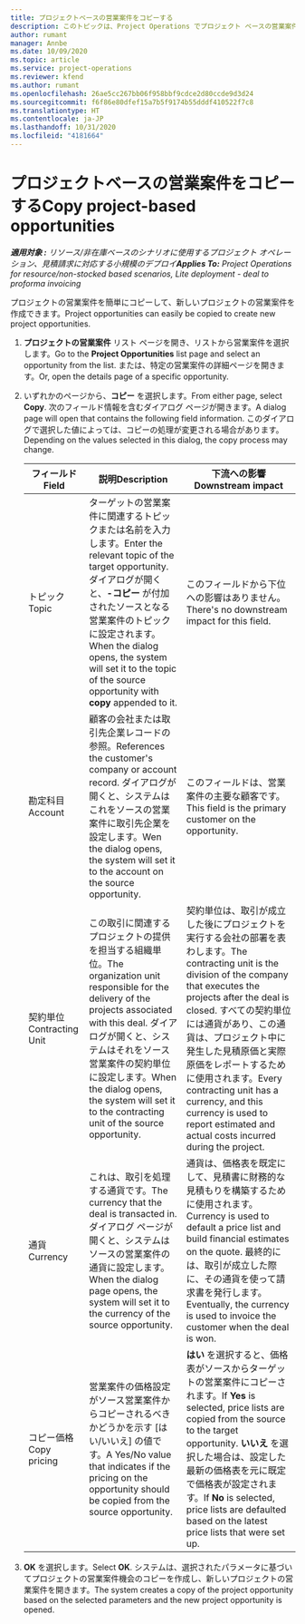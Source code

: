 ```yaml
---
title: プロジェクトベースの営業案件をコピーする
description: このトピックは、Project Operations でプロジェクト ベースの営業案件をコピーする方法について説明します。
author: rumant
manager: Annbe
ms.date: 10/09/2020
ms.topic: article
ms.service: project-operations
ms.reviewer: kfend
ms.author: rumant
ms.openlocfilehash: 26ae5cc267bb06f958bbf9cdce2d80ccde9d3d24
ms.sourcegitcommit: f6f86e80dfef15a7b5f9174b55dddf410522f7c8
ms.translationtype: HT
ms.contentlocale: ja-JP
ms.lasthandoff: 10/31/2020
ms.locfileid: "4181664"
---
```

# <a name="copy-project-based-opportunities"></a><span data-ttu-id="76ff2-103">プロジェクトベースの営業案件をコピーする</span><span class="sxs-lookup"><span data-stu-id="76ff2-103">Copy project-based opportunities</span></span>

<span data-ttu-id="76ff2-104">_**適用対象 :** リソース/非在庫ベースのシナリオに使用するプロジェクト オペレーション、見積請求に対応する小規模のデプロイ_</span><span class="sxs-lookup"><span data-stu-id="76ff2-104">_**Applies To:** Project Operations for resource/non-stocked based scenarios, Lite deployment - deal to proforma invoicing_</span></span>


<span data-ttu-id="76ff2-105">プロジェクトの営業案件を簡単にコピーして、新しいプロジェクトの営業案件を作成できます。</span><span class="sxs-lookup"><span data-stu-id="76ff2-105">Project opportunities can easily be copied to create new project opportunities.</span></span> 

1. <span data-ttu-id="76ff2-106">**プロジェクトの営業案件** リスト ページを開き、リストから営業案件を選択します。</span><span class="sxs-lookup"><span data-stu-id="76ff2-106">Go to the **Project Opportunities** list page and select an opportunity from the list.</span></span> <span data-ttu-id="76ff2-107">または、特定の営業案件の詳細ページを開きます。</span><span class="sxs-lookup"><span data-stu-id="76ff2-107">Or, open the details page of a specific opportunity.</span></span> 
2. <span data-ttu-id="76ff2-108">いずれかのページから、**コピー** を選択します。</span><span class="sxs-lookup"><span data-stu-id="76ff2-108">From either page, select **Copy**.</span></span> <span data-ttu-id="76ff2-109">次のフィールド情報を含むダイアログ ページが開きます。</span><span class="sxs-lookup"><span data-stu-id="76ff2-109">A dialog page will open that contains the following field information.</span></span> <span data-ttu-id="76ff2-110">このダイアログで選択した値によっては、コピーの処理が変更される場合があります。</span><span class="sxs-lookup"><span data-stu-id="76ff2-110">Depending on the values selected in this dialog, the copy process may change.</span></span>

    | <span data-ttu-id="76ff2-111">**フィールド**</span><span class="sxs-lookup"><span data-stu-id="76ff2-111">**Field**</span></span> | <span data-ttu-id="76ff2-112">**説明**</span><span class="sxs-lookup"><span data-stu-id="76ff2-112">**Description**</span></span> | <span data-ttu-id="76ff2-113">**下流への影響**</span><span class="sxs-lookup"><span data-stu-id="76ff2-113">**Downstream impact**</span></span> |
    | --- | --- | --- |
    | <span data-ttu-id="76ff2-114">トピック</span><span class="sxs-lookup"><span data-stu-id="76ff2-114">Topic</span></span> | <span data-ttu-id="76ff2-115">ターゲットの営業案件に関連するトピックまたは名前を入力します。</span><span class="sxs-lookup"><span data-stu-id="76ff2-115">Enter the relevant topic of the target opportunity.</span></span> <span data-ttu-id="76ff2-116">ダイアログが開くと、**-コピー** が付加されたソースとなる営業案件のトピックに設定されます。</span><span class="sxs-lookup"><span data-stu-id="76ff2-116">When the dialog opens, the system will set it to the topic of the source opportunity with **copy** appended to it.</span></span> | <span data-ttu-id="76ff2-117">このフィールドから下位への影響はありません。</span><span class="sxs-lookup"><span data-stu-id="76ff2-117">There's no downstream impact for this field.</span></span> |
    | <span data-ttu-id="76ff2-118">勘定科目</span><span class="sxs-lookup"><span data-stu-id="76ff2-118">Account</span></span> | <span data-ttu-id="76ff2-119">顧客の会社または取引先企業レコードの参照。</span><span class="sxs-lookup"><span data-stu-id="76ff2-119">References the customer's company or account record.</span></span> <span data-ttu-id="76ff2-120">ダイアログが開くと、システムはこれをソースの営業案件に取引先企業を設定します。</span><span class="sxs-lookup"><span data-stu-id="76ff2-120">Wen the dialog opens, the system will set it to the account on the source opportunity.</span></span> | <span data-ttu-id="76ff2-121">このフィールドは、営業案件の主要な顧客です。</span><span class="sxs-lookup"><span data-stu-id="76ff2-121">This field is the primary customer on the opportunity.</span></span> |
    | <span data-ttu-id="76ff2-122">契約単位</span><span class="sxs-lookup"><span data-stu-id="76ff2-122">Contracting Unit</span></span> | <span data-ttu-id="76ff2-123">この取引に関連するプロジェクトの提供を担当する組織単位。</span><span class="sxs-lookup"><span data-stu-id="76ff2-123">The organization unit responsible for the delivery of the projects associated with this deal.</span></span> <span data-ttu-id="76ff2-124">ダイアログが開くと、システムはそれをソース営業案件の契約単位に設定します。</span><span class="sxs-lookup"><span data-stu-id="76ff2-124">When the dialog opens, the system will set it to the contracting unit of the source opportunity.</span></span> | <span data-ttu-id="76ff2-125">契約単位は、取引が成立した後にプロジェクトを実行する会社の部署を表わします。</span><span class="sxs-lookup"><span data-stu-id="76ff2-125">The contracting unit is the division of the company that executes the projects after the deal is closed.</span></span> <span data-ttu-id="76ff2-126">すべての契約単位には通貨があり、この通貨は、プロジェクト中に発生した見積原価と実際原価をレポートするために使用されます。</span><span class="sxs-lookup"><span data-stu-id="76ff2-126">Every contracting unit has a currency, and this currency is used to report estimated and actual costs incurred during the project.</span></span> |
    | <span data-ttu-id="76ff2-127">通貨</span><span class="sxs-lookup"><span data-stu-id="76ff2-127">Currency</span></span> | <span data-ttu-id="76ff2-128">これは、取引を処理する通貨です。</span><span class="sxs-lookup"><span data-stu-id="76ff2-128">The currency that the deal is transacted in.</span></span> <span data-ttu-id="76ff2-129">ダイアログ ページが開くと、システムはソースの営業案件の通貨に設定します。</span><span class="sxs-lookup"><span data-stu-id="76ff2-129">When the dialog page opens, the system will set it to the currency of the source opportunity.</span></span> | <span data-ttu-id="76ff2-130">通貨は、価格表を既定にして、見積書に財務的な見積もりを構築するために使用されます。</span><span class="sxs-lookup"><span data-stu-id="76ff2-130">Currency is used to default a price list and build financial estimates on the quote.</span></span> <span data-ttu-id="76ff2-131">最終的には、取引が成立した際に、その通貨を使って請求書を発行します。</span><span class="sxs-lookup"><span data-stu-id="76ff2-131">Eventually, the currency is used to invoice the customer when the deal is won.</span></span> |
    | <span data-ttu-id="76ff2-132">コピー価格</span><span class="sxs-lookup"><span data-stu-id="76ff2-132">Copy pricing</span></span> | <span data-ttu-id="76ff2-133">営業案件の価格設定がソース営業案件からコピーされるべきかどうかを示す [はい/いいえ] の値です。</span><span class="sxs-lookup"><span data-stu-id="76ff2-133">A Yes/No value that indicates if the pricing on the opportunity should be copied from the source opportunity.</span></span> | <span data-ttu-id="76ff2-134">**はい** を選択すると、価格表がソースからターゲットの営業案件にコピーされます。</span><span class="sxs-lookup"><span data-stu-id="76ff2-134">If **Yes** is selected, price lists are copied from the source to the target opportunity.</span></span> <span data-ttu-id="76ff2-135">**いいえ** を選択した場合は、設定した最新の価格表を元に既定で価格表が設定されます。</span><span class="sxs-lookup"><span data-stu-id="76ff2-135">If **No** is selected, price lists are defaulted based on the latest price lists that were set up.</span></span> |

3. <span data-ttu-id="76ff2-136">**OK** を選択します。</span><span class="sxs-lookup"><span data-stu-id="76ff2-136">Select **OK**.</span></span> <span data-ttu-id="76ff2-137">システムは、選択されたパラメータに基づいてプロジェクトの営業案件機会のコピーを作成し、新しいプロジェクトの営業案件を開きます。</span><span class="sxs-lookup"><span data-stu-id="76ff2-137">The system creates a copy of the project opportunity based on the selected parameters and the new project opportunity is opened.</span></span>
